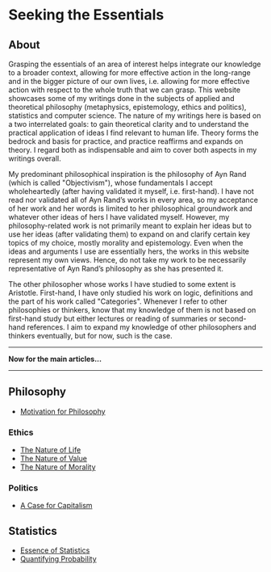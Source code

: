# Seeking the Essentials
## About
Grasping the essentials of an area of interest helps integrate our knowledge to a broader context, allowing for more effective action in the long-range and in the bigger picture of our own lives, i.e. allowing for more effective action with respect to the whole truth that we can grasp. This website showcases some of my writings done in the subjects of applied and theoretical philosophy (metaphysics, epistemology, ethics and politics), statistics and computer science. The nature of my writings here is based on a two interrelated goals: to gain theoretical clarity and to understand the practical application of ideas I find relevant to human life. Theory forms the bedrock and basis for practice, and practice reaffirms and expands on theory. I regard both as indispensable and aim to cover both aspects in my writings overall.

My predominant philosophical inspiration is the philosophy of Ayn Rand (which is called "Objectivism"), whose fundamentals I accept wholeheartedly (after having validated it myself, i.e. first-hand). I have not read nor validated all of Ayn Rand’s works in every area, so my acceptance of her work and her words is limited to her philosophical groundwork and whatever other ideas of hers I have validated myself. However, my philosophy-related work is not primarily meant to explain her ideas but to use her ideas (after validating them) to expand on and clarify certain key topics of my choice, mostly morality and epistemology. Even when the ideas and arguments I use are essentially hers, the works in this website represent my own views. Hence, do not take my work to be necessarily representative of Ayn Rand’s philosophy as she has presented it.

The other philosopher whose works I have studied to some extent is Aristotle. First-hand, I have only studied his work on logic, definitions and the part of his work called "Categories". Whenever I refer to other philosophies or thinkers, know that my knowledge of them is not based on first-hand study but either lectures or reading of summaries or second-hand references. I aim to expand my knowledge of other philosophers and thinkers eventually, but for now, such is the case.

---

**Now for the main articles...**

---

## Philosophy
- [Motivation for Philosophy](https://pranigopu.github.io/seeking-the-essentials/motivation-for-philosophy.html)

### Ethics
- [The Nature of Life](https://pranigopu.github.io/seeking-the-essentials/nature-of-life.html)
- [The Nature of Value](https://pranigopu.github.io/seeking-the-essentials/nature-of-value.html)
- [The Nature of Morality](https://pranigopu.github.io/seeking-the-essentials/nature-of-morality.html)

### Politics
- [A Case for Capitalism](https://pranigopu.github.io/seeking-the-essentials/case-for-capitalism.html)

## Statistics
- [Essence of Statistics](https://pranigopu.github.io/seeking-the-essentials/essence-of-statistics.html)
- [Quantifying Probability](https://pranigopu.github.io/seeking-the-essentials/quantifying-probability.html)
